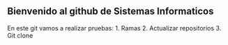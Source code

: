 

## Bienvenido al github de Sistemas Informaticos


En este git vamos a realizar pruebas:
	1. Ramas
	2. Actualizar repositorios
	3. Git clone
	
